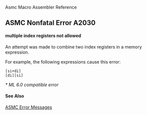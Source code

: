 Asmc Macro Assembler Reference

## ASMC Nonfatal Error A2030

#### multiple index registers not allowed

An attempt was made to combine two index registers in a memory expression.

For example, the following expressions cause this error:

    [si+di]
    [di][si]

_* ML 6.0 compatible error_

#### See Also

[ASMC Error Messages](readme.md)